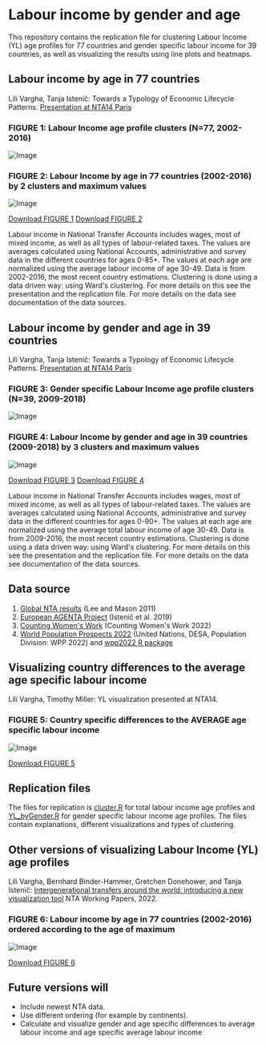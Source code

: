 # Labour income by gender and age

This repository contains the replication file for clustering Labour Income (YL) age profiles for 77 countries and gender specific labour income for 39 countries, as well as visualizing the results using line plots and heatmaps.

## Labour income by age in 77 countries
Lili Vargha, Tanja Istenič: Towards a Typology of Economic Lifecycle Patterns. [Presentation at NTA14 Paris](https://ntaccounts.org/web/nta/show/Documents/Meetings/NTA14%20Abstracts)

### FIGURE 1: Labour Income age profile clusters (N=77, 2002-2016)
![Image](https://user-images.githubusercontent.com/68189671/217822610-54cea992-75cc-4aea-8e8b-297c8cf04626.jpg)
### FIGURE 2: Labour Income by age in 77 countries (2002-2016) by 2 clusters and maximum values
![Image](https://user-images.githubusercontent.com/68189671/217785920-4581c8a6-f2b5-4398-b364-67ab416d3598.jpg)

[Download FIGURE 1](https://github.com/LiliVargha/Labour-Income_YL/blob/main/ClusterYL.jpg)
[Download FIGURE 2](https://github.com/LiliVargha/Labour-Income_YL/blob/main/YLclusterViz.jpg)

Labour income in National Transfer Accounts includes wages, most of mixed income, as well as all types of labour-related taxes. The values are averages calculated using National Accounts, administrative and survey data in the different countries for ages 0-85+. The values at each age are normalized using the average labour income of age 30-49. Data is from 2002-2016, the most recent country estimations. Clustering is done using a data driven way: using Ward's clustering. For more details on this see the presentation and the replication file. For more details on the data see documentation of the data sources.

## Labour income by gender and age in 39 countries
Lili Vargha, Tanja Istenič: Towards a Typology of Economic Lifecycle Patterns. [Presentation at NTA14 Paris](https://ntaccounts.org/web/nta/show/Documents/Meetings/NTA14%20Abstracts)

### FIGURE 3: Gender specific Labour Income age profile clusters (N=39, 2009-2018)
![Image](https://user-images.githubusercontent.com/68189671/217822610-54cea992-75cc-4aea-8e8b-297c8cf04626.jpg)
### FIGURE 4: Labour Income by gender and age in 39 countries (2009-2018) by 3 clusters and maximum values
![Image](https://user-images.githubusercontent.com/68189671/217785920-4581c8a6-f2b5-4398-b364-67ab416d3598.jpg)

[Download FIGURE 3](https://github.com/LiliVargha/Labour-Income_YL/blob/main/ClusterYL.jpg)
[Download FIGURE 4](https://github.com/LiliVargha/Labour-Income_YL/blob/main/YLclusterViz.jpg)

Labour income in National Transfer Accounts includes wages, most of mixed income, as well as all types of labour-related taxes. The values are averages calculated using National Accounts, administrative and survey data in the different countries for ages 0-90+. The values at each age are normalized using the average total labour income of age 30-49. Data is from 2009-2016, the most recent country estimations. Clustering is done using a data driven way: using Ward's clustering. For more details on this see the presentation and the replication file. For more details on the data see documentation of the data sources.

## Data source
1. [Global NTA results](https://www.ntaccounts.org/web/nta/show/Browse%20database) (Lee and Mason 2011)
2. [European AGENTA Project](http://dataexplorer.wittgensteincentre.org/nta/) (Istenič et al. 2019)
3. [Counting Women's Work](https://www.countingwomenswork.org/data) (Counting Women's Work 2022)
4. [World Population Prospects 2022](https://population.un.org/wpp/) (United Nations, DESA, Population Division: WPP 2022) and [wpp2022 R package](https://github.com/PPgp/wpp2022)

## Visualizing country differences to the average age specific labour income
Lili Vargha, Timothy Miller: YL visualization presented at NTA14.

### FIGURE 5: Country specific differences to the AVERAGE age specific labour income
![Image](https://user-images.githubusercontent.com/68189671/217836622-d93198e6-a023-49e9-a974-19a054af3033.jpg)

[Download FIGURE 5](https://github.com/LiliVargha/Labour-Income_YL/blob/main/YLdiftiles_o.jpg)

## Replication files
The files for replication is [cluster.R](https://github.com/LiliVargha/Labour-Income_YL/blob/main/cluster.R) for total labour income age profiles and [YL_byGender.R](link) for gender specific labour income age profiles. The files contain explanations, different visualizations and types of clustering.

## Other versions of visualizing Labour Income (YL) age profiles
Lili Vargha, Bernhard Binder-Hammer, Gretchen Donehower, and Tanja Istenič: [Intergenerational transfers around the world: introducing a new visualization tool](https://www.ntaccounts.org/web/nta/show/Working%20Papers) NTA Working Papers, 2022.

### FIGURE 6: Labour income by age in 77 countries (2002-2016) ordered according to the age of maximum

![Image](https://user-images.githubusercontent.com/68189671/217782623-4506798e-7341-4f95-b84a-edbcf8892971.jpg)

[Download FIGURE 6](https://github.com/LiliVargha/Labour-Income_YL/blob/main/YLViz.jpg)


## Future versions will
- Include newest NTA data.
- Use different ordering (for example by continents).
- Calculate and visualize gender and age specific differences to average labour income and age specific average labour income
